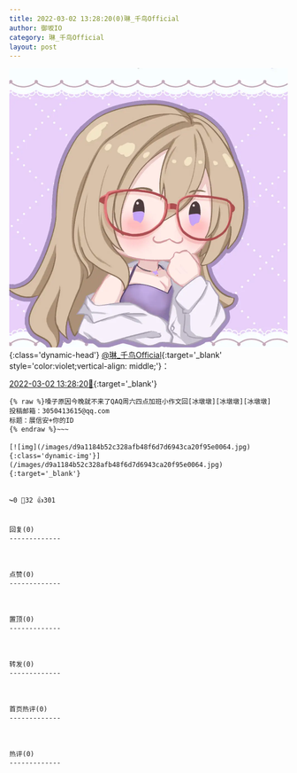 ```yaml
---
title: 2022-03-02 13:28:20(0)琳_千鸟Official
author: 御坂IO
category: 琳_千鸟Official
layout: post
---
```


![img](/images/c0a88f85ebd0d056f37b114e0748e69556c8b488.jpg){:class='dynamic-head'}
[@琳_千鸟Official](https://space.bilibili.com/1620923329/dynamic){:target='_blank' style='color:violet;vertical-align: middle;'}：

[2022-03-02 13:28:20🔗](https://t.bilibili.com/632908528310288388){:target='_blank'}

~~~
{% raw %}嗓子原因今晚就不来了QAQ周六四点加班小作文回[冰墩墩][冰墩墩][冰墩墩]
投稿邮箱：3050413615@qq.com
标题：展信安+你的ID
{% endraw %}~~~

[![img](/images/d9a1184b52c328afb48f6d7d6943ca20f95e0064.jpg){:class='dynamic-img'}](/images/d9a1184b52c328afb48f6d7d6943ca20f95e0064.jpg){:target='_blank'}


↪️0 💬32 👍301


回复(0)
-------------



点赞(0)
-------------



置顶(0)
-------------



转发(0)
-------------



首页热评(0)
-------------



热评(0)
-------------



